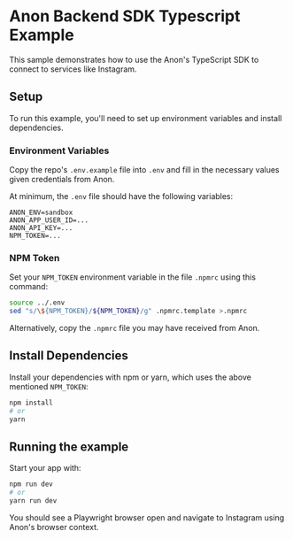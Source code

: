 # Anon Backend SDK Typescript Example

This sample demonstrates how to use the Anon's TypeScript SDK to connect to services like Instagram.

## Setup

To run this example, you'll need to set up environment variables and install dependencies.

### Environment Variables

Copy the repo's `.env.example` file into `.env` and fill in the necessary values given credentials from Anon.

At minimum, the `.env` file should have the following variables:

```
ANON_ENV=sandbox
ANON_APP_USER_ID=...
ANON_API_KEY=...
NPM_TOKEN=...
```

### NPM Token

Set your `NPM_TOKEN` environment variable in the file `.npmrc` using this command:

```sh
source ../.env
sed "s/\${NPM_TOKEN}/${NPM_TOKEN}/g" .npmrc.template >.npmrc
```

Alternatively, copy the `.npmrc` file you may have received from Anon.

## Install Dependencies

Install your dependencies with npm or yarn, which uses the above mentioned `NPM_TOKEN`:

```sh
npm install
# or
yarn
```

## Running the example

Start your app with:

```sh
npm run dev
# or
yarn run dev
```

You should see a Playwright browser open and navigate to Instagram using Anon's browser context.
